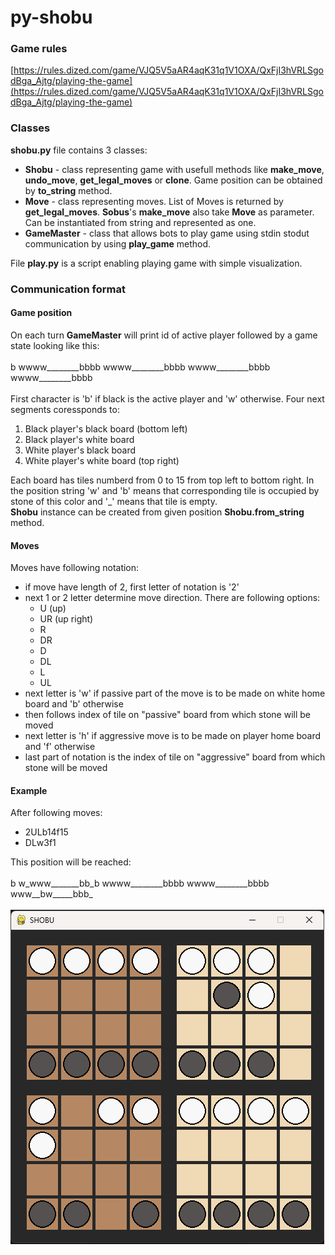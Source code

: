 # py-shobu

### Game rules
[https://rules.dized.com/game/VJQ5V5aAR4aqK31q1V1OXA/QxFjI3hVRLSgodBga_Ajtg/playing-the-game](https://rules.dized.com/game/VJQ5V5aAR4aqK31q1V1OXA/QxFjI3hVRLSgodBga_Ajtg/playing-the-game)

### Classes
**shobu.py** file contains 3 classes:
- **Shobu** - class representing game with usefull methods like **make_move**, **undo_move**, **get_legal_moves** or **clone**. Game position can be obtained by **to_string** method.
- **Move** - class representing moves. List of Moves is returned by **get_legal_moves**. **Sobus**'s **make_move** also take **Move** as parameter. Can be instantiated from string and represented as one.
- **GameMaster** - class that allows bots to play game using stdin stodut communication by using **play_game** method.
  
File **play.py** is a script enabling playing game with simple visualization.

### Communication format
#### Game position
On each turn **GameMaster** will print id of active player followed by a game state looking like this:<br/><br/>
    b wwww________bbbb wwww________bbbb wwww________bbbb wwww________bbbb <br/><br/>
First character is 'b' if black is the active player and 'w' otherwise. Four next segments coressponds to:
1. Black player's black board (bottom left)
2. Black player's white board
3. White player's black board
4. White player's white board (top right)

Each board has tiles numberd from 0 to 15 from top left to bottom right. In the position string 'w' and 'b' means that corresponding tile is occupied by stone of this color and '_' means that tile is empty.\
**Shobu** instance can be created from given position **Shobu.from_string** method.

#### Moves
Moves have following notation:
- if move have length of 2, first letter of notation is '2'
- next 1 or 2 letter determine move direction. There are following options:
  - U (up)
  - UR (up right)
  - R
  - DR
  - D
  - DL
  - L
  - UL
- next letter is 'w' if passive part of the move is to be made on white home board and 'b' otherwise
- then follows index of tile on "passive" board from which stone will be moved
- next letter is 'h' if aggressive move is to be made on player home board and 'f' otherwise
- last part of notation is the index of tile on "aggressive" board from which stone will be moved

#### Example
After following moves:
- 2ULb14f15
- DLw3f1
  
This position will be reached:<br/><br/>
b w_www_______bb_b wwww________bbbb wwww________bbbb www__bw_____bbb_<br/><br/>
![position](https://github.com/opprotossball/py-shobu/blob/main/examples/sample_position.png)
